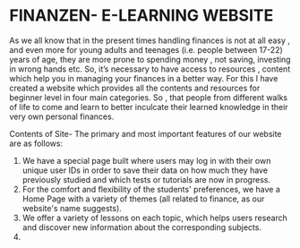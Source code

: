 # FINANZEN- E-LEARNING WEBSITE
As we all know that in the present times handling finances is not at all easy , and even more for young adults and teenages (i.e. people between 17-22) years of age, they are more prone to spending money , not saving, investing in wrong hands etc. So, it’s necessary to have access to resources , content which help you in managing your finances in a better way. 
For this I have created a website which provides all the contents and resources for beginner level in four main categories. So , that  people from different walks of life to come and learn to better inculcate their learned knowledge in their very own personal finances.


Contents of Site-
The primary and most important features of our website are as follows:

1. We have a special page built where users may log in with their own unique user IDs in order to save their data on how much they have previously studied and which tests or tutorials are now in progress.
2. For the comfort and flexibility of the students' preferences, we have a Home Page with a variety of themes (all related to finance, as our website's name suggests).
3. We offer a variety of lessons on each topic, which helps users research and discover new information about the corresponding subjects.
4. 





                                                                                                                                                                  

